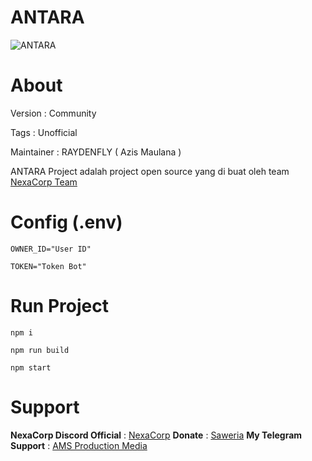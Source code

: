 # ANTARA
![ANTARA](https://opengraph.githubassets.com/fb8a0431a3993acc24edcbd6d5af1438d4edfb0bb1ab60d855081d57c65eb1f7/NexaCorpTEAM/ANTARA)

# About
Version : Community

Tags : Unofficial

Maintainer : RAYDENFLY ( Azis Maulana )

ANTARA Project adalah project open source yang di buat oleh team [NexaCorp Team](https://github.com/NexaCorpTEAM/)

# Config (.env)
`OWNER_ID="User ID"`

`TOKEN="Token Bot"`

# Run Project
`npm i`

`npm run build`

`npm start`

# Support
**NexaCorp Discord Official** : [NexaCorp](https://discord.gg/VVMVT2bnc3)
**Donate** : [Saweria](https://saweria.co/raydenfly)
**My Telegram Support** : [AMS Production Media](https://t.me/amscreative)
